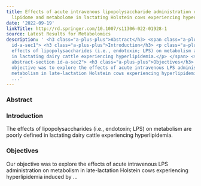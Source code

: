 ```yaml
---
title: Effects of acute intravenous lipopolysaccharide administration on the plasma
  lipidome and metabolome in lactating Holstein cows experiencing hyperlipidemia
date: '2022-09-19'
linkTitle: http://rd.springer.com/10.1007/s11306-022-01928-1
source: Latest Results for Metabolomics
description: ' <h3 class="a-plus-plus">Abstract</h3> <span class="a-plus-plus abstract-section
  id-a-sec1"> <h3 class="a-plus-plus">Introduction</h3> <p class="a-plus-plus">The
  effects of lipopolysaccharides (i.e., endotoxin; LPS) on metabolism are poorly defined
  in lactating dairy cattle experiencing hyperlipidemia.</p> </span> <span class="a-plus-plus
  abstract-section id-a-sec2"> <h3 class="a-plus-plus">Objectives</h3> <p class="a-plus-plus">Our
  objective was to explore the effects of acute intravenous LPS administration on
  metabolism in late-lactation Holstein cows experiencing hyperlipidemia induced by
  ...'
---
```

 <h3 class="a-plus-plus">Abstract</h3> <span class="a-plus-plus abstract-section id-a-sec1"> <h3 class="a-plus-plus">Introduction</h3> <p class="a-plus-plus">The effects of lipopolysaccharides (i.e., endotoxin; LPS) on metabolism are poorly defined in lactating dairy cattle experiencing hyperlipidemia.</p> </span> <span class="a-plus-plus abstract-section id-a-sec2"> <h3 class="a-plus-plus">Objectives</h3> <p class="a-plus-plus">Our objective was to explore the effects of acute intravenous LPS administration on metabolism in late-lactation Holstein cows experiencing hyperlipidemia induced by ...